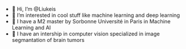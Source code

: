 - 👋 Hi, I’m @Liukeis
- 👀 I’m interested in cool stuff like machine learning and deep learning
- 🌱 I have a M2 master by Sorbonne Université in Paris in Machine Learning and AI
- 💞️ I have an intership in computer vision specialized in image segmantation of brain tumors

<!---
Liukeis/Liukeis is a ✨ special ✨ repository because its `README.md` (this file) appears on your GitHub profile.
You can click the Preview link to take a look at your changes.
--->
